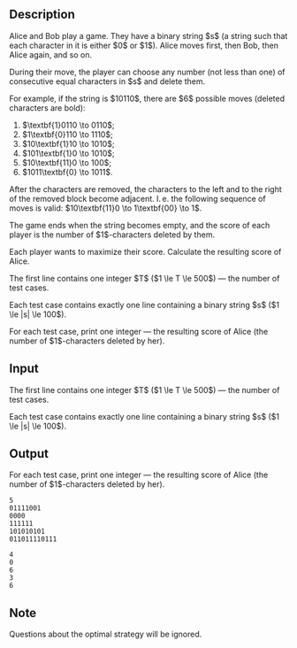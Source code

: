 ## Description

<div><p>Alice and Bob play a game. They have a binary string $s$ (a string such that each character in it is either $0$ or $1$). Alice moves first, then Bob, then Alice again, and so on.</p><p>During their move, the player can choose any number (not less than one) of <span class="tex-font-style-bf">consecutive equal characters</span> in $s$ and delete them.</p><p>For example, if the string is $10110$, there are $6$ possible moves (deleted characters are bold):</p><ol> <li> $\textbf{1}0110 \to 0110$; </li><li> $1\textbf{0}110 \to 1110$; </li><li> $10\textbf{1}10 \to 1010$; </li><li> $101\textbf{1}0 \to 1010$; </li><li> $10\textbf{11}0 \to 100$; </li><li> $1011\textbf{0} \to 1011$. </li></ol><p>After the characters are removed, the characters to the left and to the right of the removed block become adjacent. I. e. the following sequence of moves is valid: $10\textbf{11}0 \to 1\textbf{00} \to 1$.</p><p>The game ends when the string becomes empty, and the score of each player is <span class="tex-font-style-bf">the number of $1$-characters deleted by them</span>.</p><p>Each player wants to maximize their score. Calculate the resulting score of Alice.</p></div><div class="input-specification"><p>The first line contains one integer $T$ ($1 \le T \le 500$) — the number of test cases.</p><p>Each test case contains exactly one line containing a binary string $s$ ($1 \le |s| \le 100$).</p></div><div class="output-specification"><p>For each test case, print one integer — the resulting score of Alice (the number of $1$-characters deleted by her).</p></div>

## Input

<p>The first line contains one integer $T$ ($1 \le T \le 500$) — the number of test cases.</p><p>Each test case contains exactly one line containing a binary string $s$ ($1 \le |s| \le 100$).</p>

## Output

<p>For each test case, print one integer — the resulting score of Alice (the number of $1$-characters deleted by her).</p>





```input1
5
01111001
0000
111111
101010101
011011110111
```




```output1
4
0
6
3
6
```



## Note

<p>Questions about the optimal strategy will be ignored.</p>
